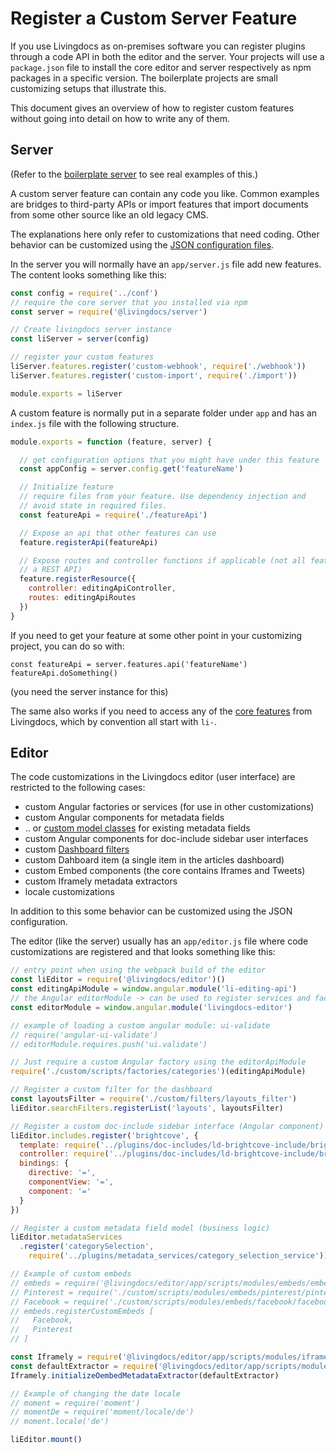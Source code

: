 # Register a Custom Server Feature

If you use Livingdocs as on-premises software you can register plugins through a code API in both the editor and the server. Your projects will use a `package.json` file to install the core editor and server respectively as npm packages in a specific version. The boilerplate projects are small customizing setups that illustrate this.

This document gives an overview of how to register custom features without going into detail on how to write any of them.

## Server

\(Refer to the [boilerplate server](https://github.com/livingdocsIO/livingdocs-server-boilerplate) to see real examples of this.\)

A custom server feature can contain any code you like. Common examples are bridges to third-party APIs or import features that import documents from some other source like an old legacy CMS.

The explanations here only refer to customizations that need coding. Other behavior can be customized using the [JSON configuration files](../reference-documentation/server/config.md).

In the server you will normally have an `app/server.js` file add new features. The content looks something like this:

```javascript
const config = require('../conf')
// require the core server that you installed via npm
const server = require('@livingdocs/server')

// Create livingdocs server instance
const liServer = server(config)

// register your custom features
liServer.features.register('custom-webhook', require('./webhook'))
liServer.features.register('custom-import', require('./import'))

module.exports = liServer
```

A custom feature is normally put in a separate folder under `app` and has an `index.js` file with the following structure.

```javascript
module.exports = function (feature, server) {

  // get configuration options that you might have under this feature
  const appConfig = server.config.get('featureName')

  // Initialize feature
  // require files from your feature. Use dependency injection and
  // avoid state in required files.
  const featureApi = require('./featureApi')

  // Expose an api that other features can use
  feature.registerApi(featureApi)

  // Expose routes and controller functions if applicable (not all features need
  // a REST API)
  feature.registerResource({
    controller: editingApiController,
    routes: editingApiRoutes
  })
}
```

If you need to get your feature at some other point in your customizing project, you can do so with:

```text
const featureApi = server.features.api('featureName')
featureApi.doSomething()
```

\(you need the server instance for this\)

The same also works if you need to access any of the [core features](https://github.com/livingdocsIO/livingdocs-server/tree/master/app/features) from Livingdocs, which by convention all start with `li-`.

## Editor

The code customizations in the Livingdocs editor \(user interface\) are restricted to the following cases:

* custom Angular factories or services \(for use in other customizations\)
* custom Angular components for metadata fields
* .. or [custom model classes](https://github.com/livingdocsIO/livingdocs/tree/29994840d3de4e9fc999395c30686a388b7da9bb/reference-docs/editor-configuration/metadata.html) for existing metadata fields
* custom Angular components for doc-include sidebar user interfaces
* custom [Dashboard filters](../reference-documentation/editor/menu-and-dashboards.md)
* custom Dahboard item \(a single item in the articles dashboard\)
* custom Embed components \(the core contains Iframes and Tweets\)
* custom Iframely metadata extractors
* locale customizations

In addition to this some behavior can be customized using the JSON configuration.

The editor \(like the server\) usually has an `app/editor.js` file where code customizations are registered and that looks something like this:

```javascript
// entry point when using the webpack build of the editor
const liEditor = require('@livingdocs/editor')()
const editingApiModule = window.angular.module('li-editing-api')
// the Angular editorModule -> can be used to register services and factories
const editorModule = window.angular.module('livingdocs-editor')

// example of loading a custom angular module: ui-validate
// require('angular-ui-validate')
// editorModule.requires.push('ui.validate')

// Just require a custom Angular factory using the editorApiModule
require('./custom/scripts/factories/categories')(editingApiModule)

// Register a custom filter for the dashboard
const layoutsFilter = require('./custom/filters/layouts_filter')
liEditor.searchFilters.registerList('layouts', layoutsFilter)

// Register a custom doc-include sidebar interface (Angular component)
liEditor.includes.register('brightcove', {
  template: require('../plugins/doc-includes/ld-brightcove-include/brightcove_include_template.html'),
  controller: require('../plugins/doc-includes/ld-brightcove-include/brightcove_include_controller'),
  bindings: {
    directive: '=',
    componentView: '=',
    component: '='
  }
})

// Register a custom metadata field model (business logic)
liEditor.metadataServices
  .register('categorySelection',
    require('../plugins/metadata_services/category_selection_service'))

// Example of custom embeds
// embeds = require('@livingdocs/editor/app/scripts/modules/embeds/embeds')
// Pinterest = require('./custom/scripts/modules/embeds/pinterest/pinterest')
// Facebook = require('./custom/scripts/modules/embeds/facebook/facebook')
// embeds.registerCustomEmbeds [
//   Facebook,
//   Pinterest
// ]

const Iframely = require('@livingdocs/editor/app/scripts/modules/iframely')
const defaultExtractor = require('@livingdocs/editor/app/scripts/modules/iframely/default_metadata_extractor')
Iframely.initializeOembedMetadataExtractor(defaultExtractor)

// Example of changing the date locale
// moment = require('moment')
// momentDe = require('moment/locale/de')
// moment.locale('de')

liEditor.mount()
```

